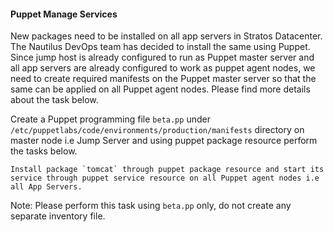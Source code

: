 #### Puppet Manage Services

New packages need to be installed on all app servers in Stratos Datacenter. The Nautilus DevOps team has decided to install the same using Puppet. Since jump host is already configured to run as Puppet master server and all app servers are already configured to work as puppet agent nodes, we need to create required manifests on the Puppet master server so that the same can be applied on all Puppet agent nodes. Please find more details about the task below.

Create a Puppet programming file `beta.pp` under `/etc/puppetlabs/code/environments/production/manifests` directory on master node i.e Jump Server and using puppet package resource perform the tasks below.

    Install package `tomcat` through puppet package resource and start its service through puppet service resource on all Puppet agent nodes i.e all App Servers.

Note: Please perform this task using `beta.pp` only, do not create any separate inventory file.
